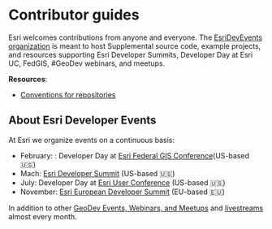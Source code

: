 # Contributor guides

Esri welcomes contributions from anyone and everyone. The [EsriDevEvents organization](https://github.com/EsriDevEvents?type=source) is meant to host Supplemental source code, example projects, and resources supporting Esri Developer Summits, Developer Day at Esri UC, FedGIS, #GeoDev webinars, and meetups.

**Resources**:
* [Conventions for repositories](./conventions.md)

## About Esri Developer Events

At Esri we organize events on a continuous basis:

* February: : Developer Day at [Esri Federal GIS Conference](https://www.esri.com/en-us/about/events/federal-gis-conference/overview)(US-based 🇺🇸) 
* Mach: [Esri Developer Summit](https://www.esri.com/en-us/about/events/devsummit/overview) (US-based 🇺🇸) 
* July: Developer Day at [Esri User Conference](https://www.esri.com/en-us/about/events/uc/) (US-based 🇺🇸) 
* November: [Esri European Developer Summit](https://www.esri.com/en-us/about/events/devsummit-europe/) (EU-based 🇪🇺)

In addition to other [GeoDev Events, Webinars, and Meetups](https://www.esri.com/en-us/arcgis/products/develop-with-arcgis/events) and [livestreams](https://www.youtube.com/@EsriDevs/streams) almost every month.
